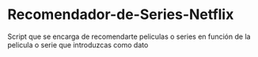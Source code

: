 # Recomendador-de-Series-Netflix
Script que se encarga de recomendarte peliculas o series en función de la pelicula o serie que introduzcas como dato
